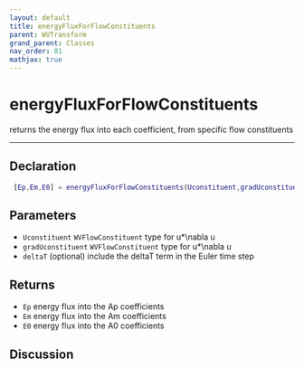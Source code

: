 ```yaml
---
layout: default
title: energyFluxForFlowConstituents
parent: WVTransform
grand_parent: Classes
nav_order: 81
mathjax: true
---
```


#  energyFluxForFlowConstituents

returns the energy flux into each coefficient, from specific flow constituents


---

## Declaration
```matlab
 [Ep,Em,E0] = energyFluxForFlowConstituents(Uconstituent,gradUconstituent,options)
```
## Parameters
+ `Uconstituent`  `WVFlowConstituent` type for u*\nabla u
+ `gradUconstituent`  `WVFlowConstituent` type for u*\nabla u
+ `deltaT`  (optional) include the deltaT term in the Euler time step

## Returns
+ `Ep`  energy flux into the Ap coefficients
+ `Em`  energy flux into the Am coefficients
+ `E0`  energy flux into the A0 coefficients

## Discussion

                
